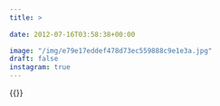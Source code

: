 ```yaml
---
title: >
  
date: 2012-07-16T03:58:38+00:00

image: "/img/e79e17eddef478d73ec559888c9e1e3a.jpg"
draft: false
instagram: true
---
```


{{<photo src="/img/e79e17eddef478d73ec559888c9e1e3a.jpg">}}
